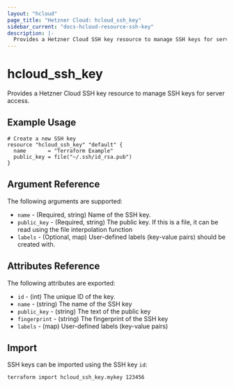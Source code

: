 ```yaml
---
layout: "hcloud"
page_title: "Hetzner Cloud: hcloud_ssh_key"
sidebar_current: "docs-hcloud-resource-ssh-key"
description: |-
  Provides a Hetzner Cloud SSH key resource to manage SSH keys for server access.
---
```


# hcloud_ssh_key

Provides a Hetzner Cloud SSH key resource to manage SSH keys for server access.

## Example Usage

```hcl
# Create a new SSH key
resource "hcloud_ssh_key" "default" {
  name       = "Terraform Example"
  public_key = file("~/.ssh/id_rsa.pub")
}
```

## Argument Reference

The following arguments are supported:

- `name` - (Required, string) Name of the SSH key.
- `public_key` - (Required, string) The public key. If this is a file, it can be read using the file interpolation function
- `labels` - (Optional, map) User-defined labels (key-value pairs) should be created with.

## Attributes Reference

The following attributes are exported:

- `id` - (int) The unique ID of the key.
- `name` - (string) The name of the SSH key
- `public_key` - (string) The text of the public key
- `fingerprint` - (string) The fingerprint of the SSH key
- `labels` - (map) User-defined labels (key-value pairs)

## Import

SSH keys can be imported using the SSH key `id`:

```
terraform import hcloud_ssh_key.mykey 123456
```

